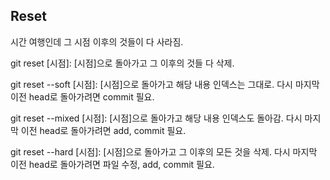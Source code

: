 ## Reset

시간 여행인데 그 시점 이후의 것들이 다 사라짐.


git reset [시점]: [시점]으로 돌아가고 그 이후의 것들 다 삭제.


git reset --soft [시점]: [시점]으로 돌아가고 해당 내용 인덱스는 그대로. 다시 마지막 이전 head로 돌아가려면 commit 필요.


git reset --mixed [시점]: [시점]으로 돌아가고 해당 내용 인덱스도 돌아감. 다시 마지막 이전 head로 돌아가려면 add, commit 필요.


git reset --hard [시점]: [시점]으로 돌아가고 그 이후의 모든 것을 삭제. 다시 마지막 이전 head로 돌아가려면 파일 수정, add, commit 필요.
